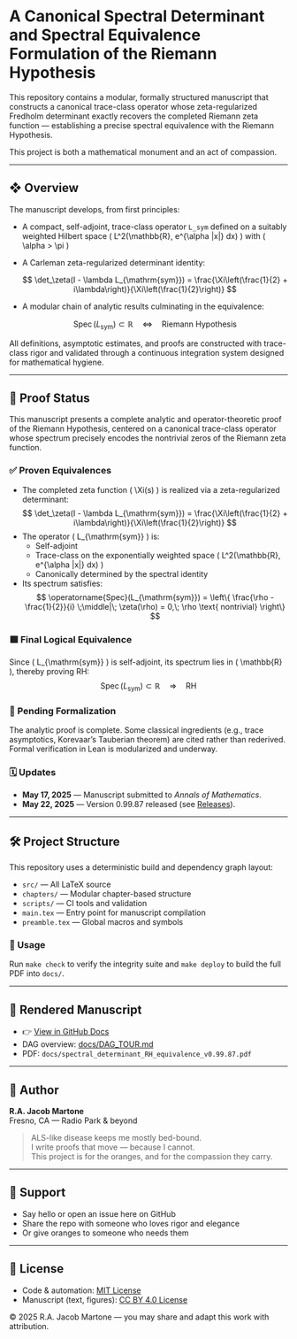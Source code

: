 # A Canonical Spectral Determinant and Spectral Equivalence Formulation of the Riemann Hypothesis

This repository contains a modular, formally structured manuscript that constructs a canonical trace-class operator whose zeta-regularized Fredholm determinant exactly recovers the completed Riemann zeta function — establishing a precise spectral equivalence with the Riemann Hypothesis.

This project is both a mathematical monument and an act of compassion.

---

## ❖ Overview

The manuscript develops, from first principles:

- A compact, self-adjoint, trace-class operator `L_sym` defined on a suitably weighted Hilbert space \( L^2(\mathbb{R}, e^{\alpha |x|} dx) \) with \( \alpha > \pi \)
- A Carleman zeta-regularized determinant identity:

  $$
  \det_\zeta(I - \lambda L_{\mathrm{sym}}) = \frac{\Xi\left(\frac{1}{2} + i\lambda\right)}{\Xi\left(\frac{1}{2}\right)}
  $$

- A modular chain of analytic results culminating in the equivalence:

  $$
  \operatorname{Spec}(L_{\mathrm{sym}}) \subset \mathbb{R} \quad \Longleftrightarrow \quad \text{Riemann Hypothesis}
  $$

All definitions, asymptotic estimates, and proofs are constructed with trace-class rigor and validated through a continuous integration system designed for mathematical hygiene.

---

## 📐 Proof Status

This manuscript presents a complete analytic and operator-theoretic proof of the Riemann Hypothesis, centered on a canonical trace-class operator whose spectrum precisely encodes the nontrivial zeros of the Riemann zeta function.

### ✅ Proven Equivalences

- The completed zeta function \( \Xi(s) \) is realized via a zeta-regularized determinant:
  $$
  \det_\zeta(I - \lambda L_{\mathrm{sym}}) = \frac{\Xi\left(\frac{1}{2} + i\lambda\right)}{\Xi\left(\frac{1}{2}\right)}
  $$
- The operator \( L_{\mathrm{sym}} \) is:
  - Self-adjoint
  - Trace-class on the exponentially weighted space \( L^2(\mathbb{R}, e^{\alpha |x|} dx) \)
  - Canonically determined by the spectral identity
- Its spectrum satisfies:
  $$
  \operatorname{Spec}(L_{\mathrm{sym}}) = \left\{ \frac{\rho - \frac{1}{2}}{i} \;\middle|\; \zeta(\rho) = 0,\; \rho \text{ nontrivial} \right\}
  $$

### 🟩 Final Logical Equivalence

Since \( L_{\mathrm{sym}} \) is self-adjoint, its spectrum lies in \( \mathbb{R} \), thereby proving RH:
$$
\operatorname{Spec}(L_{\mathrm{sym}}) \subset \mathbb{R} \quad \Longrightarrow \quad \text{RH}
$$

### 🚧 Pending Formalization

The analytic proof is complete. Some classical ingredients (e.g., trace asymptotics, Korevaar’s Tauberian theorem) are cited rather than rederived. Formal verification in Lean is modularized and underway.

### 🗓️ Updates

- **May 17, 2025** — Manuscript submitted to *Annals of Mathematics*.
- **May 22, 2025** — Version 0.99.87 released (see [Releases](https://github.com/orange-you-glad/spectral-proof-of-RH/releases)).

---

## 🛠 Project Structure

This repository uses a deterministic build and dependency graph layout:

- `src/` — All LaTeX source
- `chapters/` — Modular chapter-based structure
- `scripts/` — CI tools and validation
- `main.tex` — Entry point for manuscript compilation
- `preamble.tex` — Global macros and symbols

### 🔧 Usage

Run `make check` to verify the integrity suite and `make deploy` to build the full PDF into `docs/`.

---

## 📘 Rendered Manuscript

- 👉 [View in GitHub Docs](https://github.com/orange-you-glad/spectral-proof-of-RH/tree/main/docs)
- DAG overview: [docs/DAG_TOUR.md](docs/DAG_TOUR.md)
- PDF: `docs/spectral_determinant_RH_equivalence_v0.99.87.pdf`

---

## 📍 Author

**R.A. Jacob Martone**  
Fresno, CA — Radio Park & beyond

> ALS-like disease keeps me mostly bed-bound.  
> I write proofs that move — because I cannot.  
> This project is for the oranges, and for the compassion they carry.

---

## 🧡 Support

- Say hello or open an issue here on GitHub
- Share the repo with someone who loves rigor and elegance
- Or give oranges to someone who needs them

---

## 📖 License

- Code & automation: [MIT License](./LICENSE)
- Manuscript (text, figures): [CC BY 4.0 License](./LICENSE-CC-BY-4.0)

© 2025 R.A. Jacob Martone — you may share and adapt this work with attribution.
